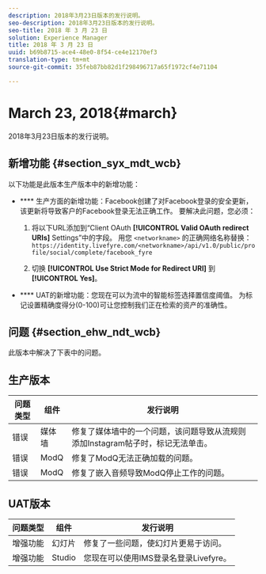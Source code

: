 ```yaml
---
description: 2018年3月23日版本的发行说明。
seo-description: 2018年3月23日版本的发行说明。
seo-title: 2018 年 3 月 23 日
solution: Experience Manager
title: 2018 年 3 月 23 日
uuid: b69b8715-ace4-48e0-8f54-ce4e12170ef3
translation-type: tm+mt
source-git-commit: 35feb87bb82d1f298496717a65f1972cf4e71104

---
```



# March 23, 2018{#march}

2018年3月23日版本的发行说明。

## 新增功能 {#section_syx_mdt_wcb}

以下功能是此版本生产版本中的新增功能：

* **** 生产方面的新增功能：Facebook创建了对Facebook登录的安全更新，该更新将导致客户的Facebook登录无法正确工作。 要解决此问题，您必须：

   1. 将以下URL添加到“Client OAuth **[!UICONTROL Valid OAuth redirect URIs]** Settings”中的字段。 用您 `<networkname>` 的正确网络名称替换：
      `https://identity.livefyre.com/<networkname>/api/v1.0/public/profile/social/complete/facebook_fyre`

   1. 切换 **[!UICONTROL Use Strict Mode for Redirect URI]** 到 **[!UICONTROL Yes]**。

* **** UAT的新增功能：您现在可以为流中的智能标签选择置信度阈值。 为标记设置精确度得分(0-100)可让您控制我们正在检索的资产的准确性。

## 问题 {#section_ehw_ndt_wcb}

此版本中解决了下表中的问题。

## 生产版本

| **问题类型** | **组件** | **发行说明** |
|---|---|---|
| 错误 | 媒体墙 | 修复了媒体墙中的一个问题，该问题导致从流规则添加Instagram帖子时，标记无法单击。 |
| 错误 | ModQ | 修复了ModQ无法正确加载的问题。 |
| 错误 | ModQ | 修复了嵌入音频导致ModQ停止工作的问题。 |

## UAT版本

| **问题类型** | **组件** | **发行说明** |
|---|---|---|
| 增强功能 | 幻灯片 | 修复了一些问题，使幻灯片更易于访问。 |
| 增强功能 | Studio | 您现在可以使用IMS登录名登录Livefyre。 |

